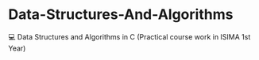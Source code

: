 # Data-Structures-And-Algorithms
💻 Data Structures and Algorithms in C (Practical course work in ISIMA 1st Year)
